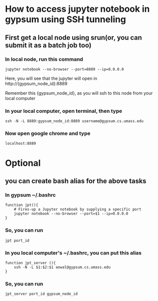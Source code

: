 # How to access jupyter notebook in gypsum using SSH tunneling

## First get a local node using srun(or, you can submit it as a batch job too)

### In local node, run this command

 ```
 jupyter notebook --no-browser --port=8889 --ip=0.0.0.0
 ```

 Here, you will see that the jupyter will open in http://{gypsum_node_id}:8889

Remember this {gypsum_node_id}, as you will ssh to this node from your local computer

### In your local computer, open terminal, then type
  
 ```
 ssh -N -L 8889:gypsum_node_id:8889 username@gypsum.cs.umass.edu
 ``` 
  
### Now open google chrome and type
  
 ```
 localhost:8889
 ``` 

# Optional

## you can create bash alias for the above tasks

### In gypsum ~/.bashrc

```
function jpt(){                                                           
    # Fires-up a Jupyter notebook by supplying a specific port      
    jupyter notebook --no-browser --port=$1 --ip=0.0.0.0
}
```

### So, you can run

```
jpt port_id
```

### In you local computer's ~/.bashrc, you can put this alias

```
function jpt_server (){
    ssh -N -L $1:$2:$1 aowal@gypsum.cs.umass.edu
}
```

### So, you can run

```
jpt_server port_id gypsum_node_id
```
